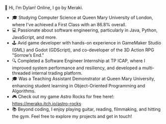 👋 Hi, I’m Dylan! Online, I go by Meraki.

- 🎓 Studying Computer Science at Queen Mary University of London, where I've achieved a First Class with an 86.8% overall.
- 💻 Passionate about software engineering, particularly in Java, Python, JavaScript, and more.
- 🕹️ Avid game developer with hands-on experience in GameMaker Studio (GML) and Godot (GDScript), and co-developer of the 3D Action RPG "Sorrow’s End."
- 🔍 Completed a Software Engineer Internship at TP ICAP, where I improved system performance and resiliency, and developed a multi-threaded internal trading platform.
- 🎓 Was a Teaching Assistant Demonstrator at Queen Mary University, enhancing student learning in Object-Oriented Programming and Algorithms.
- 🎮 Check out my game Astro Rocks for free here!: https://merako.itch.io/astro-rocks
- 📚 Beyond coding, I enjoy playing guitar, reading, filmmaking, and hitting the gym.
Feel free to explore my projects and get in touch!

<!---
Meraki76/Meraki76 is a ✨ special ✨ repository because its `README.md` (this file) appears on your GitHub profile.
You can click the Preview link to take a look at your changes.
--->

